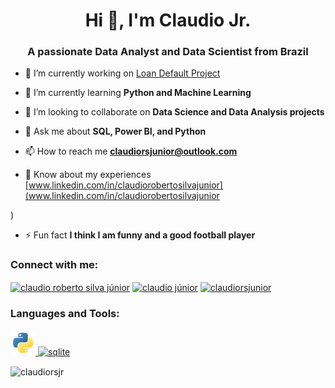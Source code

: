 <h1 align="center">Hi 👋, I'm Claudio Jr.</h1>
<h3 align="center">A passionate Data Analyst and Data Scientist from Brazil</h3>

- 🔭 I’m currently working on [Loan Default Project](https://www.kaggle.com/datasets/yasserh/loan-default-dataset/data)

- 🌱 I’m currently learning **Python and Machine Learning**

- 👯 I’m looking to collaborate on **Data Science and Data Analysis projects**

- 💬 Ask me about **SQL, Power BI, and Python**

- 📫 How to reach me **claudiorsjunior@outlook.com**

- 📄 Know about my experiences [www.linkedin.com/in/claudiorobertosilvajunior](www.linkedin.com/in/claudiorobertosilvajunior

)

- ⚡ Fun fact **I think I am funny and a good football player**

<h3 align="left">Connect with me:</h3>
<p align="left">
<a href="https://linkedin.com/in/claudio roberto silva júnior" target="blank"><img align="center" src="https://raw.githubusercontent.com/rahuldkjain/github-profile-readme-generator/master/src/images/icons/Social/linked-in-alt.svg" alt="claudio roberto silva júnior" height="30" width="40" /></a>
<a href="https://kaggle.com/claudio júnior" target="blank"><img align="center" src="https://raw.githubusercontent.com/rahuldkjain/github-profile-readme-generator/master/src/images/icons/Social/kaggle.svg" alt="claudio júnior" height="30" width="40" /></a>
<a href="https://instagram.com/claudiorsjunior" target="blank"><img align="center" src="https://raw.githubusercontent.com/rahuldkjain/github-profile-readme-generator/master/src/images/icons/Social/instagram.svg" alt="claudiorsjunior" height="30" width="40" /></a>
</p>

<h3 align="left">Languages and Tools:</h3>
<p align="left"> <a href="https://www.python.org" target="_blank" rel="noreferrer"> <img src="https://raw.githubusercontent.com/devicons/devicon/master/icons/python/python-original.svg" alt="python" width="40" height="40"/> </a> <a href="https://www.sqlite.org/" target="_blank" rel="noreferrer"> <img src="https://www.vectorlogo.zone/logos/sqlite/sqlite-icon.svg" alt="sqlite" width="40" height="40"/> </a> </p>

<p><img align="center" src="https://github-readme-stats.vercel.app/api/top-langs?username=claudiorsjr&show_icons=true&locale=en&layout=compact" alt="claudiorsjr" /></p>




<!---
- 👋 Hi, I’m Claudio Jr
- 👀 I’m interested in Data Analysis and Data Science.
- 🌱 I’m currently learning Python and SQL.
- 💞️ I’m looking to collaborate on Python programming to data analysis.
- 📫 How to reach me: e-mail: claudiorsjunior@outlook.com | Phone/whatsapp: (+55) 98982416336


ClaudiorsJr/ClaudiorsJr is a ✨ special ✨ repository because its `README.md` (this file) appears on your GitHub profile.
You can click the Preview link to take a look at your changes.
--->
